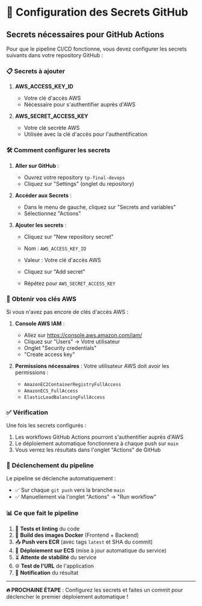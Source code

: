 # 🔐 Configuration des Secrets GitHub

## Secrets nécessaires pour GitHub Actions

Pour que le pipeline CI/CD fonctionne, vous devez configurer les secrets suivants dans votre repository GitHub :

### 📋 **Secrets à ajouter**

1. **AWS_ACCESS_KEY_ID**

   - Votre clé d'accès AWS
   - Nécessaire pour s'authentifier auprès d'AWS

2. **AWS_SECRET_ACCESS_KEY**
   - Votre clé secrète AWS
   - Utilisée avec la clé d'accès pour l'authentification

### 🛠️ **Comment configurer les secrets**

1. **Aller sur GitHub** :

   - Ouvrez votre repository `tp-final-devops`
   - Cliquez sur "Settings" (onglet du repository)

2. **Accéder aux Secrets** :

   - Dans le menu de gauche, cliquez sur "Secrets and variables"
   - Sélectionnez "Actions"

3. **Ajouter les secrets** :

   - Cliquez sur "New repository secret"
   - Nom : `AWS_ACCESS_KEY_ID`
   - Valeur : Votre clé d'accès AWS
   - Cliquez sur "Add secret"

   - Répétez pour `AWS_SECRET_ACCESS_KEY`

### 🔑 **Obtenir vos clés AWS**

Si vous n'avez pas encore de clés d'accès AWS :

1. **Console AWS IAM** :

   - Allez sur https://console.aws.amazon.com/iam/
   - Cliquez sur "Users" → Votre utilisateur
   - Onglet "Security credentials"
   - "Create access key"

2. **Permissions nécessaires** :
   Votre utilisateur AWS doit avoir les permissions :
   - `AmazonEC2ContainerRegistryFullAccess`
   - `AmazonECS_FullAccess`
   - `ElasticLoadBalancingFullAccess`

### ✅ **Vérification**

Une fois les secrets configurés :

1. Les workflows GitHub Actions pourront s'authentifier auprès d'AWS
2. Le déploiement automatique fonctionnera à chaque push sur `main`
3. Vous verrez les résultats dans l'onglet "Actions" de GitHub

### 🚀 **Déclenchement du pipeline**

Le pipeline se déclenche automatiquement :

- ✅ Sur chaque `git push` vers la branche `main`
- ✅ Manuellement via l'onglet "Actions" → "Run workflow"

### 📊 **Ce que fait le pipeline**

1. 🧪 **Tests et linting** du code
2. 🐳 **Build des images Docker** (Frontend + Backend)
3. 📤 **Push vers ECR** (avec tags `latest` et SHA du commit)
4. 🚀 **Déploiement sur ECS** (mise à jour automatique du service)
5. ⏳ **Attente de stabilité** du service
6. 🌐 **Test de l'URL** de l'application
7. 📧 **Notification** du résultat

---

**🔥 PROCHAINE ÉTAPE** : Configurez les secrets et faites un commit pour déclencher le premier déploiement automatique !
